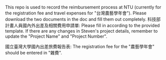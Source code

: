 This repo is used to record the reimbursement process at NTU (currently for the registration fee and travel expenses for "台灣農藝學年會").
Please download the two documents in the doc and fill them out completely.
科技部計畫人員國內外出差及相關費用申請單: Please fill in according to the provided template. If there are any changes in Steven's project details, remember to update the "Project Name" and "Project Number".

國立臺灣大學國內出差旅費報告表: The registration fee for the "農藝學年會" should be entered in "雜費".